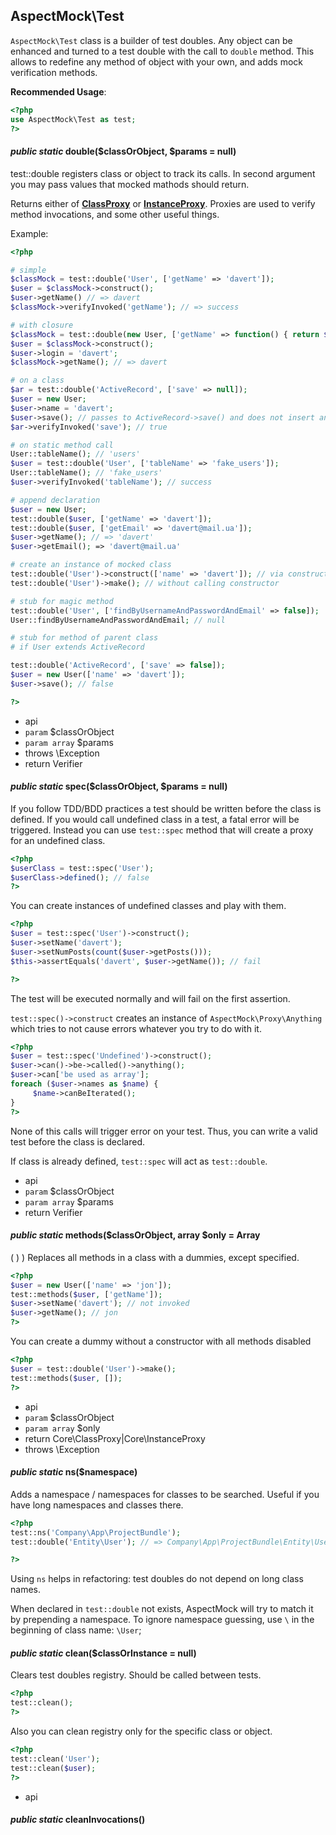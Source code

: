 
## AspectMock\Test



`AspectMock\Test` class is a builder of test doubles.
Any object can be enhanced and turned to a test double with the call to `double` method.
This allows to redefine any method of object with your own, and adds mock verification methods.

**Recommended Usage**:

``` php
<?php
use AspectMock\Test as test;
?>
```
#### *public static* double($classOrObject, $params = null) 
test::double registers class or object to track its calls.
In second argument you may pass values that mocked mathods should return.

Returns either of [**ClassProxy**](https://github.com/Codeception/AspectMock/blob/master/docs/ClassProxy.md)
or [**InstanceProxy**](https://github.com/Codeception/AspectMock/blob/master/docs/InstanceProxy.md).
Proxies are used to verify method invocations, and some other useful things.

Example:

``` php
<?php

# simple
$classMock = test::double('User', ['getName' => 'davert']);
$user = $classMock->construct();
$user->getName() // => davert
$classMock->verifyInvoked('getName'); // => success

# with closure
$classMock = test::double(new User, ['getName' => function() { return $this->login; }]);
$user = $classMock->construct();
$user->login = 'davert';
$classMock->getName(); // => davert

# on a class
$ar = test::double('ActiveRecord', ['save' => null]);
$user = new User;
$user->name = 'davert';
$user->save(); // passes to ActiveRecord->save() and does not insert any SQL.
$ar->verifyInvoked('save'); // true

# on static method call
User::tableName(); // 'users'
$user = test::double('User', ['tableName' => 'fake_users']);
User::tableName(); // 'fake_users'
$user->verifyInvoked('tableName'); // success

# append declaration
$user = new User;
test::double($user, ['getName' => 'davert']);
test::double($user, ['getEmail' => 'davert@mail.ua']);
$user->getName(); // => 'davert'
$user->getEmail(); => 'davert@mail.ua'

# create an instance of mocked class
test::double('User')->construct(['name' => 'davert']); // via constructir
test::double('User')->make(); // without calling constructor

# stub for magic method
test::double('User', ['findByUsernameAndPasswordAndEmail' => false]);
User::findByUsernameAndPasswordAndEmail; // null

# stub for method of parent class
# if User extends ActiveRecord

test::double('ActiveRecord', ['save' => false]);
$user = new User(['name' => 'davert']);
$user->save(); // false

?>
```

 * api
 * `param` $classOrObject
 * `param array` $params
 * throws \Exception
 * return Verifier

#### *public static* spec($classOrObject, $params = null) 
If you follow TDD/BDD practices a test should be written before the class is defined.
If you would call undefined class in a test, a fatal error will be triggered.
Instead you can use `test::spec` method that will create a proxy for an undefined class.

``` php
<?php
$userClass = test::spec('User');
$userClass->defined(); // false
?>
```

You can create instances of undefined classes and play with them.

``` php
<?php
$user = test::spec('User')->construct();
$user->setName('davert');
$user->setNumPosts(count($user->getPosts()));
$this->assertEquals('davert', $user->getName()); // fail

?>
```

The test will be executed normally and will fail on the first assertion.

`test::spec()->construct` creates an instance of `AspectMock\Proxy\Anything`
which tries to not cause errors whatever you try to do with it.

``` php
<?php
$user = test::spec('Undefined')->construct();
$user->can()->be->called()->anything();
$user->can['be used as array'];
foreach ($user->names as $name) {
     $name->canBeIterated();
}
?>
```

None of this calls will trigger error on your test.
Thus, you can write a valid test before the class is declared.

If class is already defined, `test::spec` will act as `test::double`.

 * api
 * `param` $classOrObject
 * `param array` $params
 * return Verifier


#### *public static* methods($classOrObject, array $only = Array
(
)
) 
Replaces all methods in a class with a dummies, except specified.

``` php
<?php
$user = new User(['name' => 'jon']);
test::methods($user, ['getName']);
$user->setName('davert'); // not invoked
$user->getName(); // jon
?>
```

You can create a dummy without a constructor with all methods disabled

``` php
<?php
$user = test::double('User')->make();
test::methods($user, []);
?>
```

 * api
 * `param` $classOrObject
 * `param array` $only
 * return Core\ClassProxy|Core\InstanceProxy
 * throws \Exception

#### *public static* ns($namespace) 
Adds a namespace / namespaces for classes to be searched.
Useful if you have long namespaces and classes there.

``` php
<?php
test::ns('Company\App\ProjectBundle');
test::double('Entity\User'); // => Company\App\ProjectBundle\Entity\User

?>
```
Using `ns` helps in refactoring: test doubles do not depend on long class names.

When declared in `test::double` not exists, AspectMock will try to match it by prepending a namespace.
To ignore namespace guessing, use `\` in the beginning of class name: `\User`;


#### *public static* clean($classOrInstance = null) 
Clears test doubles registry.
Should be called between tests.

``` php
<?php
test::clean();
?>
```

Also you can clean registry only for the specific class or object.

``` php
<?php
test::clean('User');
test::clean($user);
?>
```

 * api

#### *public static* cleanInvocations() 
